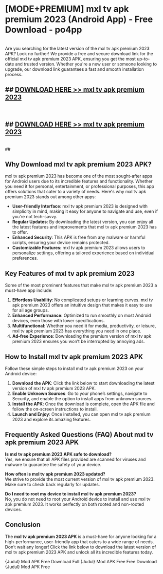 # [MODE+PREMIUM] mxl tv apk premium 2023 (Android App) - Free Download - po4pp <br>
<br>
Are you searching for the latest version of the mxl tv apk premium 2023 APK? Look no further! We provide a free and secure download link for the official mxl tv apk premium 2023 APK, ensuring you get the most up-to-date and trusted version. Whether you're a new user or someone looking to upgrade, our download link guarantees a fast and smooth installation process.


## ##  [DOWNLOAD HERE >> mxl tv apk premium 2023](http://freeplayer.one?title=mxl_tv_apk_premium_2023&ref=apk1)
  <br>

##  ## [DOWNLOAD HERE >> mxl tv apk premium 2023](http://freeplayer.one?title=mxl_tv_apk_premium_2023&ref=apk1)
  <br>
  ##



## Why Download mxl tv apk premium 2023 APK?

mxl tv apk premium 2023 has become one of the most sought-after apps for Android users due to its incredible features and functionality. Whether you need it for personal, entertainment, or professional purposes, this app offers solutions that cater to a variety of needs. Here's why mxl tv apk premium 2023 stands out among other apps:

- **User-friendly Interface**: mxl tv apk premium 2023 is designed with simplicity in mind, making it easy for anyone to navigate and use, even if you’re not tech-savvy.
- **Regular Updates**: By downloading the latest version, you can enjoy all the latest features and improvements that mxl tv apk premium 2023 has to offer.
- **Enhanced Security**: This APK is free from any malware or harmful scripts, ensuring your device remains protected.
- **Customizable Features**: mxl tv apk premium 2023 allows users to personalize settings, offering a tailored experience based on individual preferences.

## Key Features of mxl tv apk premium 2023

Some of the most prominent features that make mxl tv apk premium 2023 a must-have app include:

1. **Effortless Usability**: No complicated setups or learning curves. mxl tv apk premium 2023 offers an intuitive design that makes it easy to use for all age groups.
2. **Enhanced Performance**: Optimized to run smoothly on most Android devices, even those with lower specifications.
3. **Multifunctional**: Whether you need it for media, productivity, or leisure, mxl tv apk premium 2023 has everything you need in one place.
4. **Ad-free Experience**: Downloading the premium version of mxl tv apk premium 2023 ensures you won’t be interrupted by annoying ads.

## How to Install mxl tv apk premium 2023 APK

Follow these simple steps to install mxl tv apk premium 2023 on your Android device:

1. **Download the APK**: Click the link below to start downloading the latest version of mxl tv apk premium 2023 APK.
2. **Enable Unknown Sources**: Go to your phone’s settings, navigate to Security, and enable the option to install apps from unknown sources.
3. **Install the APK**: Once the download is complete, open the APK file and follow the on-screen instructions to install.
4. **Launch and Enjoy**: Once installed, you can open mxl tv apk premium 2023 and explore its amazing features.

## Frequently Asked Questions (FAQ) About mxl tv apk premium 2023 APK

**Is mxl tv apk premium 2023 APK safe to download?**  
Yes, we ensure that all APK files provided are scanned for viruses and malware to guarantee the safety of your device.

**How often is mxl tv apk premium 2023 updated?**  
We strive to provide the most current version of mxl tv apk premium 2023. Make sure to check back regularly for updates.

**Do I need to root my device to install mxl tv apk premium 2023?**  
No, you do not need to root your Android device to install and use mxl tv apk premium 2023. It works perfectly on both rooted and non-rooted devices.

## Conclusion

The **mxl tv apk premium 2023 APK** is a must-have for anyone looking for a high-performance, user-friendly app that caters to a wide range of needs. Don’t wait any longer! Click the link below to download the latest version of mxl tv apk premium 2023 APK and unlock all its incredible features today.

{Judul} Mod APK Free
Download Full {Judul} Mod APK Free
Free Download {Judul} Mod APK Free


